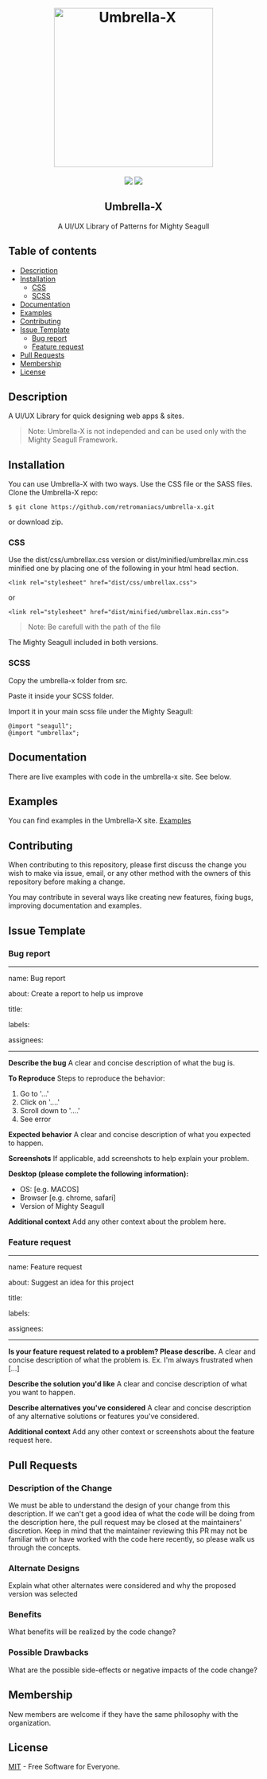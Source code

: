 <h1 align="center">
  <br>
   <img src="https://user-images.githubusercontent.com/46247003/50740341-bb630800-11f5-11e9-8c61-1fb26e04c97b.png" alt="Umbrella-X" title="Umbrella-X" width="320px"/>
  <br>
</h1>
<p align="center">  
<a href="https://retromaniacs.org"><img src="https://img.shields.io/badge/project-retromaniacs-brightgreen.svg"></a>
 <a href="https://opensource.org/licenses/MIT"><img src="https://img.shields.io/badge/license-MIT-blue.svg"></a>
</p>
<h2 align="center">Umbrella-X</h2>
<p align="center">A UI/UX Library of Patterns for Mighty Seagull</p>

## Table of contents

  * [Description](#description)
  * [Installation](#installation)
    * [CSS](#css)     
    * [SCSS](#scss)  
  * [Documentation](#documentation)  
  * [Examples](#examples)     
  * [Contributing](#contributing)  
  * [Issue Template](#issue-template)    
    * [Bug report](#bug-report)   
    * [Feature request](#feature-request)  
  * [Pull Requests](#pull-requests)  
  * [Membership](#membership)  
  * [License](#license)





  
## Description

A UI/UX Library for quick designing web apps & sites. 

> Note: Umbrella-X is not independed and can be used only with the Mighty Seagull Framework.





## Installation
You can use Umbrella-X with two ways. Use the CSS file or the SASS files.
Clone the Umbrella-X repo:

    $ git clone https://github.com/retromaniacs/umbrella-x.git

or download zip.

### CSS

Use the dist/css/umbrellax.css version or dist/minified/umbrellax.min.css minified one by placing one of the following in your html head section. 

    <link rel="stylesheet" href="dist/css/umbrellax.css">

or

    <link rel="stylesheet" href="dist/minified/umbrellax.min.css">

> Note: Be carefull with the path of the file

The Mighty Seagull included in both versions.



### SCSS

Copy the umbrella-x folder from src.

Paste it inside your SCSS folder.

Import it in your main scss file under the Mighty Seagull:

    
    @import "seagull";
    @import "umbrellax";


## Documentation


There are live examples with code in the umbrella-x site. See below.


## Examples

You can find examples  in the Umbrella-X site.
[Examples](https://retromaniacs.github.io/umbrella-x)


## Contributing

When contributing to this repository, please first discuss the change you wish to make via issue, email, or any other method with the owners of this repository before making a change.

You may contribute in several ways like creating new features, fixing bugs, improving documentation and examples. 

## Issue Template

### Bug report

---
name: Bug report

about: Create a report to help us improve

title: 

labels: 

assignees: 

---

**Describe the bug**
A clear and concise description of what the bug is.

**To Reproduce**
Steps to reproduce the behavior:
1. Go to '...'
2. Click on '....'
3. Scroll down to '....'
4. See error

**Expected behavior**
A clear and concise description of what you expected to happen.

**Screenshots**
If applicable, add screenshots to help explain your problem.

**Desktop (please complete the following information):**
 - OS: [e.g. MACOS]
 - Browser [e.g. chrome, safari]
 - Version of Mighty Seagull

**Additional context**
Add any other context about the problem here.


### Feature request
---
name: Feature request

about: Suggest an idea for this project

title: 

labels: 

assignees: 

---

**Is your feature request related to a problem? Please describe.**
A clear and concise description of what the problem is. Ex. I'm always frustrated when [...]

**Describe the solution you'd like**
A clear and concise description of what you want to happen.

**Describe alternatives you've considered**
A clear and concise description of any alternative solutions or features you've considered.

**Additional context**
Add any other context or screenshots about the feature request here.

## Pull Requests

### Description of the Change

 We must be able to understand the design of your change from this description. If we can't get a good idea of what the code will be doing from the description here, the pull request may be closed at the maintainers' discretion. Keep in mind that the maintainer reviewing this PR may not be familiar with or have worked with the code here recently, so please walk us through the concepts. 

### Alternate Designs

 Explain what other alternates were considered and why the proposed version was selected 

### Benefits

 What benefits will be realized by the code change? 

### Possible Drawbacks

 What are the possible side-effects or negative impacts of the code change? 

## Membership

New members are welcome if they have the same philosophy with the organization. 

## License

[MIT](https://opensource.org/licenses/MIT) - Free Software for Everyone.
